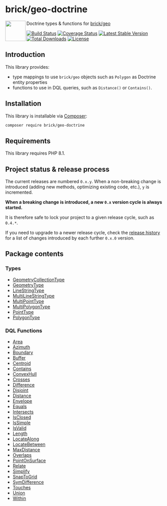 brick/geo-doctrine
==================

<img src="https://raw.githubusercontent.com/brick/brick/master/logo.png" alt="" align="left" height="64">

Doctrine types & functions for [brick/geo](https://github.com/brick/geo)

[![Build Status](https://github.com/brick/geo-doctrine/workflows/CI/badge.svg)](https://github.com/brick/geo-doctrine/actions)
[![Coverage Status](https://coveralls.io/repos/github/brick/geo-doctrine/badge.svg?branch=master)](https://coveralls.io/github/brick/geo-doctrine?branch=master)
[![Latest Stable Version](https://poser.pugx.org/brick/geo-doctrine/v/stable)](https://packagist.org/packages/brick/geo-doctrine)
[![Total Downloads](https://poser.pugx.org/brick/geo-doctrine/downloads)](https://packagist.org/packages/brick/geo-doctrine)
[![License](https://img.shields.io/badge/license-MIT-blue.svg)](http://opensource.org/licenses/MIT)

Introduction
------------

This library provides:

- type mappings to use `brick/geo` objects such as `Polygon` as Doctrine entity properties
- functions to use in DQL queries, such as `Distance()` or `Contains()`.

Installation
------------

This library is installable via [Composer](https://getcomposer.org/):

```bash
composer require brick/geo-doctrine
```

Requirements
------------

This library requires PHP 8.1.

Project status & release process
--------------------------------

The current releases are numbered `0.x.y`. When a non-breaking change is introduced (adding new methods, optimizing existing code, etc.), `y` is incremented.

**When a breaking change is introduced, a new `0.x` version cycle is always started.**

It is therefore safe to lock your project to a given release cycle, such as `0.4.*`.

If you need to upgrade to a newer release cycle, check the [release history](https://github.com/brick/geo-doctrine/releases) for a list of changes introduced by each further `0.x.0` version.

Package contents
----------------

### Types

- [GeometryCollectionType](https://github.com/brick/geo-doctrine/blob/master/src/Types/GeometryCollectionType.php)
- [GeometryType](https://github.com/brick/geo-doctrine/blob/master/src/Types/GeometryType.php)
- [LineStringType](https://github.com/brick/geo-doctrine/blob/master/src/Types/LineStringType.php)
- [MultiLineStringType](https://github.com/brick/geo-doctrine/blob/master/src/Types/MultiLineStringType.php)
- [MultiPointType](https://github.com/brick/geo-doctrine/blob/master/src/Types/MultiPointType.php)
- [MultiPolygonType](https://github.com/brick/geo-doctrine/blob/master/src/Types/MultiPolygonType.php)
- [PointType](https://github.com/brick/geo-doctrine/blob/master/src/Types/PointType.php)
- [PolygonType](https://github.com/brick/geo-doctrine/blob/master/src/Types/PolygonType.php)

### DQL Functions

- [Area](https://github.com/brick/geo-doctrine/blob/master/src/Functions/AreaFunction.php)
- [Azimuth](https://github.com/brick/geo-doctrine/blob/master/src/Functions/AzimuthFunction.php)
- [Boundary](https://github.com/brick/geo-doctrine/blob/master/src/Functions/BoundaryFunction.php)
- [Buffer](https://github.com/brick/geo-doctrine/blob/master/src/Functions/BufferFunction.php)
- [Centroid](https://github.com/brick/geo-doctrine/blob/master/src/Functions/CentroidFunction.php)
- [Contains](https://github.com/brick/geo-doctrine/blob/master/src/Functions/ContainsFunction.php)
- [ConvexHull](https://github.com/brick/geo-doctrine/blob/master/src/Functions/ConvexHullFunction.php)
- [Crosses](https://github.com/brick/geo-doctrine/blob/master/src/Functions/CrossesFunction.php)
- [Difference](https://github.com/brick/geo-doctrine/blob/master/src/Functions/DifferenceFunction.php)
- [Disjoint](https://github.com/brick/geo-doctrine/blob/master/src/Functions/DisjointFunction.php)
- [Distance](https://github.com/brick/geo-doctrine/blob/master/src/Functions/DistanceFunction.php)
- [Envelope](https://github.com/brick/geo-doctrine/blob/master/src/Functions/EnvelopeFunction.php)
- [Equals](https://github.com/brick/geo-doctrine/blob/master/src/Functions/EqualsFunction.php)
- [Intersects](https://github.com/brick/geo-doctrine/blob/master/src/Functions/IntersectsFunction.php)
- [IsClosed](https://github.com/brick/geo-doctrine/blob/master/src/Functions/IsClosedFunction.php)
- [IsSimple](https://github.com/brick/geo-doctrine/blob/master/src/Functions/IsSimpleFunction.php)
- [IsValid](https://github.com/brick/geo-doctrine/blob/master/src/Functions/IsValidFunction.php)
- [Length](https://github.com/brick/geo-doctrine/blob/master/src/Functions/LengthFunction.php)
- [LocateAlong](https://github.com/brick/geo-doctrine/blob/master/src/Functions/LocateAlongFunction.php)
- [LocateBetween](https://github.com/brick/geo-doctrine/blob/master/src/Functions/LocateBetweenFunction.php)
- [MaxDistance](https://github.com/brick/geo-doctrine/blob/master/src/Functions/MaxDistanceFunction.php)
- [Overlaps](https://github.com/brick/geo-doctrine/blob/master/src/Functions/OverlapsFunction.php)
- [PointOnSurface](https://github.com/brick/geo-doctrine/blob/master/src/Functions/PointOnSurfaceFunction.php)
- [Relate](https://github.com/brick/geo-doctrine/blob/master/src/Functions/RelateFunction.php)
- [Simplify](https://github.com/brick/geo-doctrine/blob/master/src/Functions/SimplifyFunction.php)
- [SnapToGrid](https://github.com/brick/geo-doctrine/blob/master/src/Functions/SnapToGridFunction.php)
- [SymDifference](https://github.com/brick/geo-doctrine/blob/master/src/Functions/SymDifferenceFunction.php)
- [Touches](https://github.com/brick/geo-doctrine/blob/master/src/Functions/TouchesFunction.php)
- [Union](https://github.com/brick/geo-doctrine/blob/master/src/Functions/UnionFunction.php)
- [Within](https://github.com/brick/geo-doctrine/blob/master/src/Functions/WithinFunction.php)

